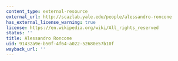 ```yaml
---
content_type: external-resource
external_url: http://scazlab.yale.edu/people/alessandro-roncone
has_external_license_warning: true
license: https://en.wikipedia.org/wiki/All_rights_reserved
status: ''
title: Alessandro Roncone
uid: 91432a9e-b50f-4f64-a022-52680e57b10f
wayback_url: ''
---
```

